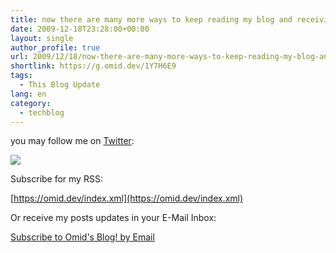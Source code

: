 ```yaml
---
title: now there are many more ways to keep reading my blog and receiving updates from me!
date: 2009-12-18T23:28:00+00:00
layout: single
author_profile: true
url: 2009/12/18/now-there-are-many-more-ways-to-keep-reading-my-blog-and-receiving-updates-from-me/
shortlink: https://g.omid.dev/1Y7H6E9
tags:
  - This Blog Update
lang: en
category: 
  - techblog
---
```

you may follow me on [Twitter](http://twitter.com/OmidFarhangEn):

[![](http://2.bp.blogspot.com/_vaUVXcmC3OI/SywHIxG801I/AAAAAAAAAZk/4KAdwCSEuOs/s640/twitter_logo_header.png)](http://twitter.com/OmidfarhangEn)

Subscribe for my RSS:

[https://omid.dev/index.xml](https://omid.dev/index.xml)

Or receive my posts updates in your E-Mail Inbox:

[Subscribe to Omid's Blog! by Email](http://feedburner.google.com/fb/a/mailverify?uri=OmidsBlog&loc=en_US)
